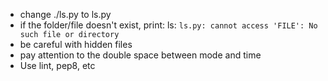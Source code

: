 - change ./ls.py to ls.py
- if the folder/file doesn't exist, print: ls: `ls.py: cannot access 'FILE': No such file or directory`
- be careful with hidden files
- pay attention to the double space between mode and time 
- Use lint, pep8, etc